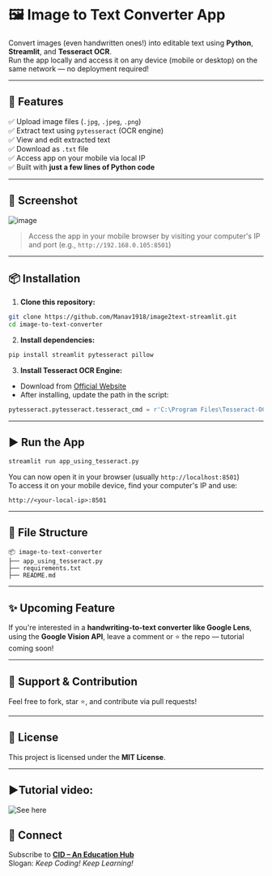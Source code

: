 
# 🖼️ Image to Text Converter App

Convert images (even handwritten ones!) into editable text using **Python**, **Streamlit**, and **Tesseract OCR**.  
Run the app locally and access it on any device (mobile or desktop) on the same network — no deployment required!

---

## 📌 Features

✅ Upload image files (`.jpg`, `.jpeg`, `.png`)  
✅ Extract text using `pytesseract` (OCR engine)  
✅ View and edit extracted text  
✅ Download as `.txt` file  
✅ Access app on your mobile via local IP  
✅ Built with **just a few lines of Python code**

---

## 🚀 Screenshot

![image](https://github.com/user-attachments/assets/8a32d1ed-cfa1-4f81-9266-731d42ebec30)


> Access the app in your mobile browser by visiting your computer's IP and port (e.g., `http://192.168.0.105:8501`)

---

## 📦 Installation

1. **Clone this repository:**

```bash
git clone https://github.com/Manav1918/image2text-streamlit.git
cd image-to-text-converter
```

2. **Install dependencies:**

```bash
pip install streamlit pytesseract pillow
```

3. **Install Tesseract OCR Engine:**

- Download from [Official Website](https://digi.bib.uni-mannheim.de/tesseract/)
- After installing, update the path in the script:

```python
pytesseract.pytesseract.tesseract_cmd = r'C:\Program Files\Tesseract-OCR\tesseract.exe'  # Windows
```

---

## ▶️ Run the App

```bash
streamlit run app_using_tesseract.py
```

You can now open it in your browser (usually `http://localhost:8501`)  
To access it on your mobile device, find your computer's IP and use:

```
http://<your-local-ip>:8501
```

---

## 📁 File Structure

```
📦 image-to-text-converter
├── app_using_tesseract.py
├── requirements.txt
├── README.md
```

---

## ✨ Upcoming Feature

If you're interested in a **handwriting-to-text converter like Google Lens**, using the **Google Vision API**, leave a comment or ⭐ the repo — tutorial coming soon!

---

## 🙏 Support & Contribution

Feel free to fork, star ⭐, and contribute via pull requests!

---

## 📜 License

This project is licensed under the **MIT License**.

---

## ▶️Tutorial video:
![See here](https://youtu.be/-dcyPlwe8uI)

## 📢 Connect

Subscribe to [**CID – An Education Hub**](https://youtube.com/@CID_Official)  
Slogan: _Keep Coding! Keep Learning!_
